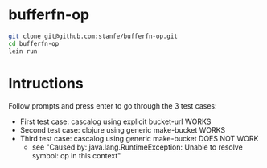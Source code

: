 # bufferfn-op

```bash
git clone git@github.com:stanfe/bufferfn-op.git
cd bufferfn-op
lein run
```

# Intructions

Follow prompts and press enter to go through the 3 test cases:

- First test case: cascalog using explicit bucket-url WORKS
- Second test case: clojure using generic make-bucket WORKS
- Third test case: cascalog using generic make-bucket DOES NOT WORK
  * see "Caused by: java.lang.RuntimeException: Unable to resolve symbol: op in this context"

